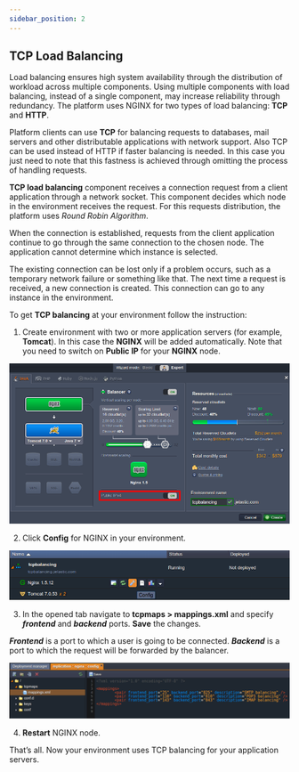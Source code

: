 ```yaml
---
sidebar_position: 2
---
```


## TCP Load Balancing
Load balancing ensures high system availability through the distribution of workload across multiple components. Using multiple components with load balancing, instead of a single component, may increase reliability through redundancy. The platform uses NGINX for two types of load balancing: **TCP** and **HTTP**.

Platform clients can use **TCP** for balancing requests to databases, mail servers and other distributable applications with network support. Also TCP can be used instead of HTTP if faster balancing is needed. In this case you just need to note that this fastness is achieved through omitting the process of handling requests.

**TCP load balancing** component receives a connection request from a client application through a network socket. This component decides which node in the environment receives the request. For this requests distribution, the platform uses *Round Robin Algorithm*.

When the connection is established, requests from the client application continue to go through the same connection to the chosen node. The application cannot determine which instance is selected.

The existing connection can be lost only if a problem occurs, such as a temporary network failure or something like that. The next time a request is received, a new connection is created. This connection can go to any instance in the environment.

To get **TCP balancing** at your environment follow the instruction:

1. Create environment with two or more application servers (for example, **Tomcat**). In this case the **NGINX** will be added automatically. Note that you need to switch on **Public IP** for your **NGINX** node.

<div style={{
    display:'flex',
    justifyContent: 'center',
    margin: '0 0 1rem 0'
}}>

![Locale Dropdown](./img/TCPLoadBalancing/01-environment-wizard.png)

</div>

2. Click **Config** for NGINX in your environment.

<div style={{
    display:'flex',
    justifyContent: 'center',
    margin: '0 0 1rem 0'
}}>

![Locale Dropdown](./img/TCPLoadBalancing/02-nginx-config.png)

</div>

3. In the opened tab navigate to **tcpmaps > mappings.xml** and specify ***frontend*** and ***backend*** ports. **Save** the changes.

***Frontend*** is a port to which a user is going to be connected.
***Backend*** is a port to which the request will be forwarded by the balancer.

<div style={{
    display:'flex',
    justifyContent: 'center',
    margin: '0 0 1rem 0'
}}>

![Locale Dropdown](./img/TCPLoadBalancing/03-nginx-tcp-mapping.png)

</div>

4. **Restart** NGINX node.

That’s all. Now your environment uses TCP balancing for your application servers.